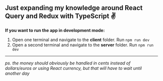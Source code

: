 ## Just expanding my knowledge around React Query and Redux with TypeScript ✌️

**If you want to run the app in development mode:**
1. Open one terminal and navigate to the **client** folder. Run `npm run dev`
2. Open a second terminal and navigate to the **server** folder. Run `npm run dev`

***
*ps. the money should obviously be handled in cents instead of dollars/euros or using React currency, but that will have to wait until another day*